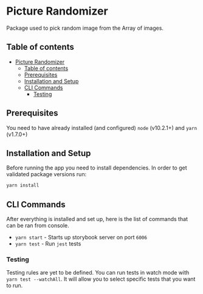# Picture Randomizer

Package used to pick random image from the Array of images.

## Table of contents

- [Picture Randomizer](#picture-randomizer)
    - [Table of contents](#table-of-contents)
    - [Prerequisites](#prerequisites)
    - [Installation and Setup](#installation-and-setup)
    - [CLI Commands](#cli-commands)
        - [Testing](#testing)

## Prerequisites

You need to have already installed (and configured) `node` (v10.2.1+) and `yarn` (v1.7.0+)

## Installation and Setup

Before running the app you need to install dependencies. In order to get validated package versions run:

```bash
yarn install
```

## CLI Commands

After everything is installed and set up, here is the list of commands that
can be ran from console.

- `yarn start` - Starts up storybook server on port `6006`
- `yarn test` - Run `jest` tests

### Testing

Testing rules are yet to be defined.
You can run tests in watch mode with `yarn test --watchAll`. It will allow you to select specific tests that you want to run.
